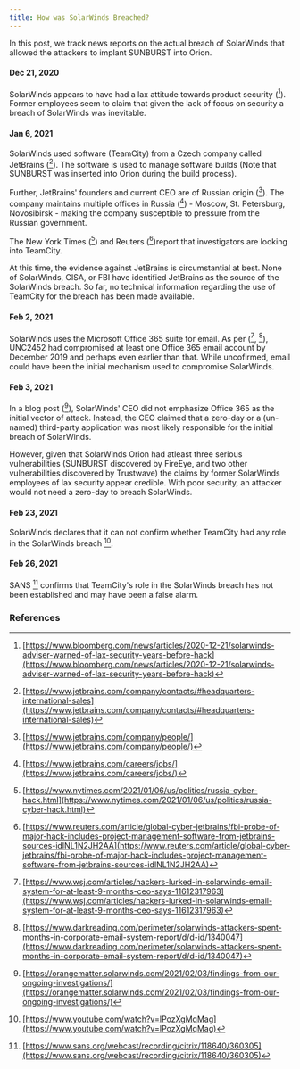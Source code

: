 ```yaml
---
title: How was SolarWinds Breached?
---
```

In this post, we track news reports on the actual breach of SolarWinds that allowed the attackers to implant SUNBURST into Orion.

#### Dec 21, 2020
SolarWinds appears to have had a lax attitude towards product security ([^bloomberg20201221]). Former employees seem to claim that given the lack of focus on security a breach of SolarWinds was inevitable.

#### Jan 6, 2021 
SolarWinds used software (TeamCity) from a Czech company called JetBrains ([^jetbrains1]). The software is used to manage software builds (Note that SUNBURST was inserted into Orion during the build process).

Further, JetBrains' founders and current CEO are of Russian origin ([^jetbrains2]). The company maintains multiple offices in Russia ([^jetbrains3]) - Moscow, St. Petersburg, Novosibirsk - making the company susceptible to pressure from the Russian government.

The New York Times ([^nyt20210106]) and Reuters ([^reuters20210106])report that investigators are looking into TeamCity.

At this time, the evidence against JetBrains is circumstantial at best. None of SolarWinds, CISA, or FBI have identified JetBrains as the source of the SolarWinds breach. So far, no technical information regarding the use of TeamCity for the breach has been made available.

#### Feb 2, 2021
SolarWinds uses the Microsoft Office 365 suite for email. As per ([^wsj20210202], [^dr20210203]), UNC2452 had compromised at least one Office 365 email account by December 2019 and perhaps even earlier than that. While uncofirmed, email could have been the initial mechanism used to compromise SolarWinds.

#### Feb 3, 2021
In a blog post ([^solarwinds20210203]), SolarWinds' CEO did not emphasize Office 365 as the initial vector of attack. Instead, the CEO claimed that a zero-day or a (un-named) third-party application was most likely responsible for the initial breach of SolarWinds.

However, given that SolarWinds Orion had atleast three serious vulnerabilities (SUNBURST discovered by FireEye, and two other vulnerabilities discovered by Trustwave) the claims by former SolarWinds employees of lax security appear credible. With poor security, an attacker would not need a zero-day to breach SolarWinds.

#### Feb 23, 2021
SolarWinds declares that it can not confirm whether TeamCity had any role in the SolarWinds breach [^senate20210223].

#### Feb 26, 2021
SANS [^sans20210226] confirms that TeamCity's role in the SolarWinds breach has not been established and may have been a false alarm.


### References 
[^bloomberg20201221]: [https://www.bloomberg.com/news/articles/2020-12-21/solarwinds-adviser-warned-of-lax-security-years-before-hack](https://www.bloomberg.com/news/articles/2020-12-21/solarwinds-adviser-warned-of-lax-security-years-before-hack)
[^nyt20210106]: [https://www.nytimes.com/2021/01/06/us/politics/russia-cyber-hack.html](https://www.nytimes.com/2021/01/06/us/politics/russia-cyber-hack.html)
[^reuters20210106]: [https://www.reuters.com/article/global-cyber-jetbrains/fbi-probe-of-major-hack-includes-project-management-software-from-jetbrains-sources-idINL1N2JH2AA](https://www.reuters.com/article/global-cyber-jetbrains/fbi-probe-of-major-hack-includes-project-management-software-from-jetbrains-sources-idINL1N2JH2AA)
[^jetbrains1]: [https://www.jetbrains.com/company/contacts/#headquarters-international-sales](https://www.jetbrains.com/company/contacts/#headquarters-international-sales)
[^jetbrains2]: [https://www.jetbrains.com/company/people/](https://www.jetbrains.com/company/people/)
[^jetbrains3]: [https://www.jetbrains.com/careers/jobs/](https://www.jetbrains.com/careers/jobs/)
[^wsj20210202]: [https://www.wsj.com/articles/hackers-lurked-in-solarwinds-email-system-for-at-least-9-months-ceo-says-11612317963](https://www.wsj.com/articles/hackers-lurked-in-solarwinds-email-system-for-at-least-9-months-ceo-says-11612317963)
[^dr20210203]: [https://www.darkreading.com/perimeter/solarwinds-attackers-spent-months-in-corporate-email-system-report/d/d-id/1340047](https://www.darkreading.com/perimeter/solarwinds-attackers-spent-months-in-corporate-email-system-report/d/d-id/1340047)
[^solarwinds20210203]: [https://orangematter.solarwinds.com/2021/02/03/findings-from-our-ongoing-investigations/](https://orangematter.solarwinds.com/2021/02/03/findings-from-our-ongoing-investigations/)
[^sans20210226]: [https://www.sans.org/webcast/recording/citrix/118640/360305](https://www.sans.org/webcast/recording/citrix/118640/360305)
[^senate20210223]: [https://www.youtube.com/watch?v=IPozXgMqMag](https://www.youtube.com/watch?v=IPozXgMqMag)
